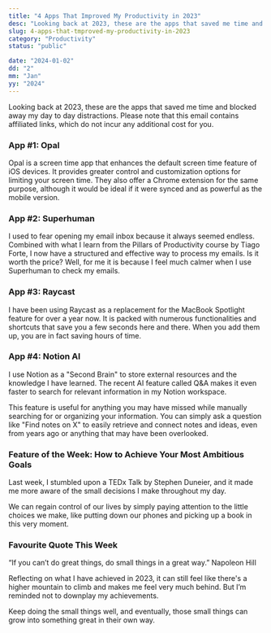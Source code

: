 ```yaml
---
title: "4 Apps That Improved My Productivity in 2023"
desc: "Looking back at 2023, these are the apps that saved me time and blocked away my day to day distractions. Please note that this email contains affiliated links, which do not incur any additional cost for you."
slug: 4-apps-that-tmproved-my-productivity-in-2023
category: "Productivity"
status: "public"

date: "2024-01-02"
dd: "2"
mm: "Jan"
yy: "2024"
---
```


Looking back at 2023, these are the apps that saved me time and blocked away my day to day distractions. Please note that this email contains affiliated links, which do not incur any additional cost for you.

### App #1: Opal

Opal is a screen time app that enhances the default screen time feature of iOS devices. It provides greater control and customization options for limiting your screen time. They also offer a Chrome extension for the same purpose, although it would be ideal if it were synced and as powerful as the mobile version.

### App #2: Superhuman

I used to fear opening my email inbox because it always seemed endless. Combined with what I learn from the Pillars of Productivity course by Tiago Forte, I now have a structured and effective way to process my emails. Is it worth the price? Well, for me it is because I feel much calmer when I use Superhuman to check my emails.

### App #3: Raycast

I have been using Raycast as a replacement for the MacBook Spotlight feature for over a year now. It is packed with numerous functionalities and shortcuts that save you a few seconds here and there. When you add them up, you are in fact saving hours of time.

### App #4: Notion AI

I use Notion as a "Second Brain" to store external resources and the knowledge I have learned. The recent AI feature called Q&A makes it even faster to search for relevant information in my Notion workspace.

This feature is useful for anything you may have missed while manually searching for or organizing your information. You can simply ask a question like "Find notes on X" to easily retrieve and connect notes and ideas, even from years ago or anything that may have been overlooked.

### Feature of the Week: How to Achieve Your Most Ambitious Goals

Last week, I stumbled upon a TEDx Talk by Stephen Duneier, and it made me more aware of the small decisions I make throughout my day.

We can regain control of our lives by simply paying attention to the little choices we make, like putting down our phones and picking up a book in this very moment.

### Favourite Quote This Week

“If you can’t do great things, do small things in a great way.” Napoleon Hill

Reflecting on what I have achieved in 2023, it can still feel like there's a higher mountain to climb and makes me feel very much behind. But I’m reminded not to downplay my achievements.

Keep doing the small things well, and eventually, those small things can grow into something great in their own way.
